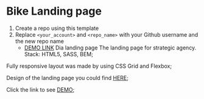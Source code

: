 # Bike Landing page
1. Create a repo using this template
1. Replace `<your_account>` and `<repo_name>` with your Github username and the new repo name
    - [DEMO LINK](https://<your_account>.github.io/<repo_name>/)
Dia landing page
The landing page for strategic agency. Stack: HTML5, SASS, BEM;

Fully responsive layout was made by using CSS Grid and Flexbox;

Design of the landing page you could find [HERE](https://www.figma.com/file/NZQAIydtHo5QkINyGLHNcq/BIKE-New-Version);

Click the link to see [DEMO](https://anatolii-bukoros.github.io/bike-landing/);
